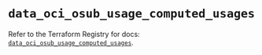 # `data_oci_osub_usage_computed_usages`

Refer to the Terraform Registry for docs: [`data_oci_osub_usage_computed_usages`](https://registry.terraform.io/providers/oracle/oci/7.19.0/docs/data-sources/osub_usage_computed_usages).
